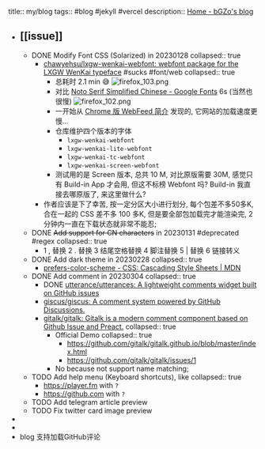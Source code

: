 title:: my/blog
tags:: #blog #jekyll #vercel
description:: [Home - bGZo's blog](http://blog.bgzo.cc)

- ## [[issue]]
  - DONE Modify Font CSS (Solarized) in 20230128
    collapsed:: true
    - [chawyehsu/lxgw-wenkai-webfont: webfont package for the LXGW WenKai typeface](https://github.com/chawyehsu/lxgw-wenkai-webfont) #sucks #font/web
      collapsed:: true
      - 总耗时 2.1 min 😅
        ![firefox_103.png](../assets/firefox_103_1674914188465_0.png)
      - 对比 [Noto Serif Simplified Chinese - Google Fonts](https://fonts.google.com/noto/specimen/Noto+Serif+SC/about) 6s (当然也很慢)
        ![firefox_102.png](../assets/firefox_102_1674914603295_0.png)
      - 一开始从 [Chrome 版 WebFeed 简介](https://taoshu.in/webfeed/webfeed-for-chrome.html) 发现的, 它网站的加载速度更慢...
      - 仓库维护四个版本的字体
        - `lxgw-wenkai-webfont`
        - `lxgw-wenkai-lite-webfont`
        - `lxgw-wenkai-tc-webfont`
        - `lxgw-wenkai-screen-webfont`
      - 测试用的是 Screen 版本, 总共 10 M, 对比原版需要 30M, 感觉只有 Build-in App 才会用, 但这不标榜 Webfont 吗? Build-in 我直接去哪原版了, 来这里做什么?
    - 作者应该是下了幸苦, 按一定分区大小进行划分, 每个包差不多50多K, 合在一起的 CSS 差不多 100 多K, 但是要全部包加载完才能渲染完, 2分钟内一直在下载状态就非常不能忍;
  - DONE ~~Add support for CN characters~~ in 20230131 #deprecated #regex
    collapsed:: true
    - 1 , 替换
      2 . 替换
      3 结尾空格替换
      4 脚注替换
      5 | 替换
      6 链接转义
  - DONE Add dark theme in 20230228
    collapsed:: true
    - [prefers-color-scheme - CSS: Cascading Style Sheets | MDN](https://developer.mozilla.org/en-US/docs/Web/CSS/@media/prefers-color-scheme)
  - DONE Add comment in 20230304
    collapsed:: true
    - DONE [utterance/utterances: A lightweight comments widget built on GitHub issues](https://github.com/utterance/utterances)
    - [giscus/giscus: A comment system powered by GitHub Discussions.](https://github.com/giscus/giscus)
    - [gitalk/gitalk: Gitalk is a modern comment component based on Github Issue and Preact.](https://github.com/gitalk/gitalk/)
      collapsed:: true
      - Official Demo
        collapsed:: true
        - https://github.com/gitalk/gitalk.github.io/blob/master/index.html
        - https://github.com/gitalk/gitalk/issues/1
      - No because not support name matching;
  - TODO Add help menu (Keyboard shortcuts), like
    collapsed:: true
    - https://player.fm with `?`
    - https://github.com with `?`
  - TODO Add telegram article preview
  - TODO Fix twitter card image preview
-
-
- blog 支持加载GitHub评论